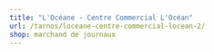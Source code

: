 ```yaml
---
title: "L'Océane - Centre Commercial L'Océan"
url: /tarnos/loceane-centre-commercial-locean-2/
shop: marchand de journaux
---
```

